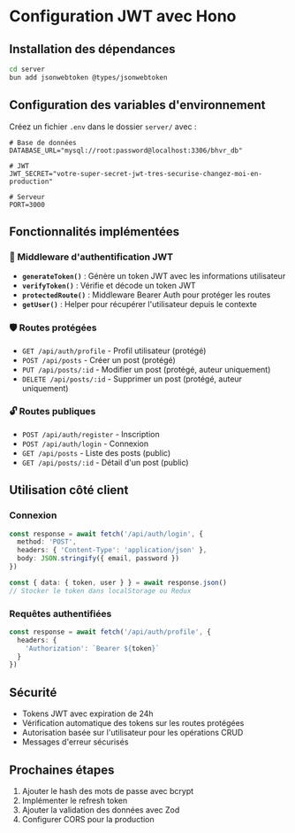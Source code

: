 # Configuration JWT avec Hono

## Installation des dépendances

```bash
cd server
bun add jsonwebtoken @types/jsonwebtoken
```

## Configuration des variables d'environnement

Créez un fichier `.env` dans le dossier `server/` avec :

```env
# Base de données
DATABASE_URL="mysql://root:password@localhost:3306/bhvr_db"

# JWT
JWT_SECRET="votre-super-secret-jwt-tres-securise-changez-moi-en-production"

# Serveur
PORT=3000
```

## Fonctionnalités implémentées

### 🔐 Middleware d'authentification JWT

- **`generateToken()`** : Génère un token JWT avec les informations utilisateur
- **`verifyToken()`** : Vérifie et décode un token JWT
- **`protectedRoute()`** : Middleware Bearer Auth pour protéger les routes
- **`getUser()`** : Helper pour récupérer l'utilisateur depuis le contexte

### 🛡️ Routes protégées

- `GET /api/auth/profile` - Profil utilisateur (protégé)
- `POST /api/posts` - Créer un post (protégé)
- `PUT /api/posts/:id` - Modifier un post (protégé, auteur uniquement)
- `DELETE /api/posts/:id` - Supprimer un post (protégé, auteur uniquement)

### 🔓 Routes publiques

- `POST /api/auth/register` - Inscription
- `POST /api/auth/login` - Connexion
- `GET /api/posts` - Liste des posts (public)
- `GET /api/posts/:id` - Détail d'un post (public)

## Utilisation côté client

### Connexion
```typescript
const response = await fetch('/api/auth/login', {
  method: 'POST',
  headers: { 'Content-Type': 'application/json' },
  body: JSON.stringify({ email, password })
})

const { data: { token, user } } = await response.json()
// Stocker le token dans localStorage ou Redux
```

### Requêtes authentifiées
```typescript
const response = await fetch('/api/auth/profile', {
  headers: {
    'Authorization': `Bearer ${token}`
  }
})
```

## Sécurité

- Tokens JWT avec expiration de 24h
- Vérification automatique des tokens sur les routes protégées
- Autorisation basée sur l'utilisateur pour les opérations CRUD
- Messages d'erreur sécurisés

## Prochaines étapes

1. Ajouter le hash des mots de passe avec bcrypt
2. Implémenter le refresh token
3. Ajouter la validation des données avec Zod
4. Configurer CORS pour la production
